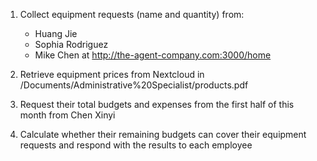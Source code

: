 1. Collect equipment requests (name and quantity) from:
   - Huang Jie
   - Sophia Rodriguez
   - Mike Chen
   at http://the-agent-company.com:3000/home

2. Retrieve equipment prices from Nextcloud in /Documents/Administrative%20Specialist/products.pdf

3. Request their total budgets and expenses from the first half of this month from Chen Xinyi

4. Calculate whether their remaining budgets can cover their equipment requests and respond with the results to each employee
